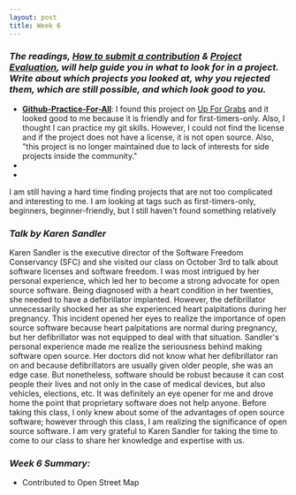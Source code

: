 ```yaml
---
layout: post
title: Week 6
---
```

### **_The readings, [How to submit a contribution][how] & [Project Evaluation][project], will help guide you in what to look for in a project. Write about which projects you looked at, why you rejected them, which are still possible, and which look good to you._**  
* **[Github-Practice-For-All][github]**: I found this project on [Up For Grabs][up] and it looked good to me because it is friendly and for first-timers-only. Also, I thought I can practice my git skills. However, I could not find the license and if the project does not have a license, it is not open source. Also, "this project is no longer maintained due to lack of interests for side projects inside the community."  
*
*
I am still having a hard time finding projects that are not too complicated and interesting to me. I am looking at tags such as first-timers-only, beginners, beginner-friendly, but I still haven't found something relatively 

### **_Talk by Karen Sandler_**
Karen Sandler is the executive director of the Software Freedom Conservancy (SFC) and she visited our class on October 3rd to talk about software licenses and software freedom. I was most intrigued by her personal experience, which led her to become a strong advocate for open source software. Being diagnosed with a heart condition in her twenties, she needed to have a defibrillator implanted. However, the defibrillator unnecessarily shocked her as she experienced heart palpitations during her pregnancy. This incident opened her eyes to realize the importance of open source software because heart palpitations are normal during pregnancy, but her defibrillator was not equipped to deal with that situation. Sandler's personal experience made me realize the seriousness behind making software open source. Her doctors did not know what her defibrillator ran on and because defibrillators are usually given older people, she was an edge case. But nonetheless, software should be robust because it can cost people their lives and not only in the case of medical devices, but also vehicles, elections, etc. It was definitely an eye opener for me and drove home the point that proprietary software does not help anyone. Before taking this class, I only knew about some of the advantages of open source software; however through this class, I am realizing the significance of open source software. I am very grateful to Karen Sandler for taking the time to come to our class to share her knowledge and expertise with us.   

### **_Week 6 Summary:_**
* Contributed to Open Street Map  

[how]: https://opensource.guide/how-to-contribute/#how-to-submit-a-contribution  
[project]: http://www.compsci.hunter.cuny.edu/~sweiss/course_materials/csci395.86/activities_f19/project_evaluation_activity.pdf
[github]: https://github.com/RomchyFCC/Github-Practice-For-All
[up]: https://up-for-grabs.net/
